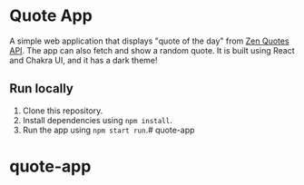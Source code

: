 # Quote App

A simple web application that displays "quote of the day" from [Zen Quotes API](https://zenquotes.io/). The app can also fetch and show a random quote. It is built using React and Chakra UI, and it has a dark theme!

## Run locally

1. Clone this repository.
2. Install dependencies using `npm install`.
3. Run the app using `npm start run`.# quote-app
# quote-app
